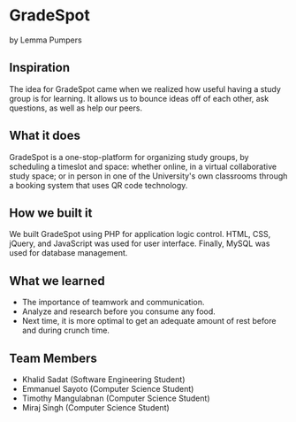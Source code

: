 # GradeSpot
by Lemma Pumpers

## Inspiration
The idea for GradeSpot came when we realized how useful having a study group is for learning. It allows us to bounce ideas off of each other, ask questions, as well as help our peers. 

## What it does
GradeSpot is a one-stop-platform for organizing study groups, by scheduling a timeslot and space: whether online, in a virtual collaborative study space; or in person in one of the University's own classrooms through a booking system that uses QR code technology. 

## How we built it
We built GradeSpot using PHP for application logic control. HTML, CSS, jQuery, and JavaScript was used for user interface. Finally, MySQL was used for database management.

## What we learned
- The importance of teamwork and communication.
- Analyze and research before you consume any food.
- Next time, it is more optimal to get an adequate amount of rest before and during crunch time.

## Team Members
- Khalid Sadat (Software Engineering Student)
- Emmanuel Sayoto (Computer Science Student)
- Timothy Mangulabnan (Computer Science Student)
- Miraj Singh (Computer Science Student)
